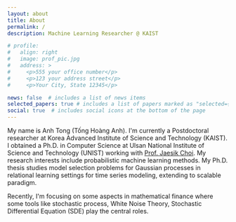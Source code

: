 ```yaml
---
layout: about
title: About
permalink: /
description: Machine Learning Researcher @ KAIST

# profile:
#   align: right
#   image: prof_pic.jpg
#   address: >
#     <p>555 your office number</p>
#     <p>123 your address street</p>
#     <p>Your City, State 12345</p>

news: false  # includes a list of news items
selected_papers: true # includes a list of papers marked as "selected={true}"
social: true  # includes social icons at the bottom of the page
---
```


My name is Anh Tong (Tống Hoàng Anh). I'm currently a Postdoctoral researcher at Korea Advanced Institute of Science and Technology (KAIST). I obtained a Ph.D. in Computer Science at Ulsan National Institute of Science and Technology (UNIST) working with [Prof. Jaesik Choi](http://sailab.kaist.ac.kr/members/jaesik/). My research interests include probabilistic machine learning methods. My Ph.D. thesis studies model selection problems for Gaussian processes in relational learning settings for time series modeling, extending to scalable paradigm. 

Recently, I'm focusing on some aspects in mathematical finance where some tools like stochastic process, White Noise Theory, Stochastic Differential Equation (SDE) play the central roles. 
